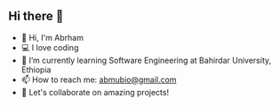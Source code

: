 ## Hi there 👋
- 👋 Hi, I'm Abrham
- 💻 I love coding
- 🌱 I’m currently learning Software Engineering at Bahirdar University, Ethiopia
- 📫 How to reach me: abmubio@gmail.com
- 🌟 Let's collaborate on amazing projects!




